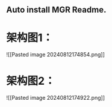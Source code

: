 ## Auto install MGR Readme.

# 架构图1：


![[Pasted image 20240812174854.png]]


# 架构图2：
![[Pasted image 20240812174922.png]]


